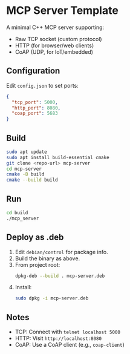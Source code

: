 # MCP Server Template

A minimal C++ MCP server supporting:
- Raw TCP socket (custom protocol)
- HTTP (for browser/web clients)
- CoAP (UDP, for IoT/embedded)

## Configuration

Edit `config.json` to set ports:
```json
{
  "tcp_port": 5000,
  "http_port": 8080,
  "coap_port": 5683
}
```

## Build

```sh
sudo apt update
sudo apt install build-essential cmake
git clone <repo-url> mcp-server
cd mcp-server
cmake -B build
cmake --build build
```

## Run

```sh
cd build
./mcp_server
```

## Deploy as .deb

1. Edit `debian/control` for package info.
2. Build the binary as above.
3. From project root:
   ```sh
   dpkg-deb --build . mcp-server.deb
   ```
4. Install:
   ```sh
   sudo dpkg -i mcp-server.deb
   ```

## Notes

- TCP: Connect with `telnet localhost 5000`
- HTTP: Visit `http://localhost:8080`
- CoAP: Use a CoAP client (e.g., `coap-client`)